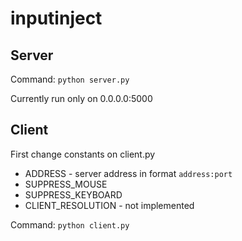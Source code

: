 # inputinject

## Server
Command:
`python server.py`

Currently run only on 0.0.0.0:5000

## Client
First change constants on client.py
  * ADDRESS - server address in format `address:port`
  * SUPPRESS_MOUSE
  * SUPPRESS_KEYBOARD
  * CLIENT_RESOLUTION - not implemented

Command:
`python client.py`
